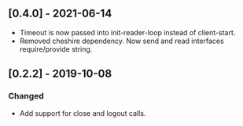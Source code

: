 ## [0.4.0] - 2021-06-14
- Timeout is now passed into init-reader-loop instead of client-start.
- Removed cheshire dependency. Now send and read interfaces require/provide string.

## [0.2.2] - 2019-10-08
### Changed
- Add support for close and logout calls.

